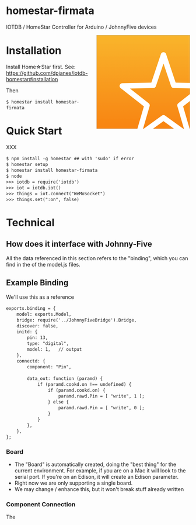 # homestar-firmata

IOTDB / HomeStar Controller for Arduino / JohnnyFive devices

<img src="https://github.com/dpjanes/iotdb-homestar/blob/master/docs/HomeStar.png" align="right" />

# Installation

Install Home☆Star first. 
See: https://github.com/dpjanes/iotdb-homestar#installation

Then

    $ homestar install homestar-firmata

# Quick Start

XXX

	$ npm install -g homestar ## with 'sudo' if error
	$ homestar setup
	$ homestar install homestar-firmata
	$ node
	>>> iotdb = require('iotdb')
	>>> iot = iotdb.iot()
	>>> things = iot.connect("WeMoSocket")
	>>> things.set(":on", false)

# Technical
## How does it interface with Johnny-Five

All the data referenced in this section refers
to the "binding", which you can find in the
of the model.js files.

## Example Binding

We'll use this as a reference

    exports.binding = {
        model: exports.Model,
        bridge: require('../JohnnyFiveBridge').Bridge,
        discover: false,
        initd: {
            pin: 13,
            type: "digital",
            model: 1,   // output
        },
        connectd: {
            component: "Pin",

            data_out: function (paramd) {
                if (paramd.cookd.on !== undefined) {
                    if (paramd.cookd.on) {
                        paramd.rawd.Pin = [ "write", 1 ];
                    } else {
                        paramd.rawd.Pin = [ "write", 0 ];
                    }
                }
            },
        },
    };

### Board

* The "Board" is automatically created, doing the 
"best thing" for the current environment. For example,
if you are on a Mac it will look to the serial port.
If you're on an Edison, it will create an Edison parameter.
* Right now we are only supporting a single board.
* We may change / enhance this, but it won't break stuff
already written

### Component Connection

The 



